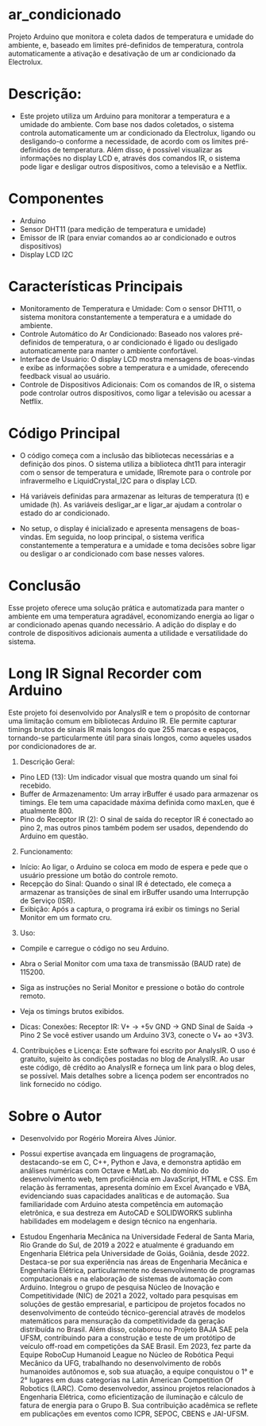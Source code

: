 # ar_condicionado
Projeto Arduino que monitora e coleta dados de temperatura e umidade do ambiente, e, baseado em limites pré-definidos de temperatura, controla automaticamente a ativação e desativação de um ar condicionado da Electrolux.

# Descrição:
- Este projeto utiliza um Arduino para monitorar a temperatura e a umidade do ambiente. Com base nos dados coletados, o sistema controla automaticamente um ar condicionado da Electrolux, ligando ou desligando-o conforme a necessidade, de acordo com os limites pré-definidos de temperatura. Além disso, é possível visualizar as informações no display LCD e, através dos comandos IR, o sistema pode ligar e desligar outros dispositivos, como a televisão e a Netflix.

# Componentes
- Arduino
- Sensor DHT11 (para medição de temperatura e umidade)
- Emissor de IR (para enviar comandos ao ar condicionado e outros dispositivos)
- Display LCD I2C

# Características Principais
- Monitoramento de Temperatura e Umidade: Com o sensor DHT11, o sistema monitora constantemente a temperatura e a umidade do ambiente.
- Controle Automático do Ar Condicionado: Baseado nos valores pré-definidos de temperatura, o ar condicionado é ligado ou desligado automaticamente para manter o ambiente confortável.
- Interface de Usuário: O display LCD mostra mensagens de boas-vindas e exibe as informações sobre a temperatura e a umidade, oferecendo feedback visual ao usuário.
- Controle de Dispositivos Adicionais: Com os comandos de IR, o sistema pode controlar outros dispositivos, como ligar a televisão ou acessar a Netflix.

# Código Principal
- O código começa com a inclusão das bibliotecas necessárias e a definição dos pinos. O sistema utiliza a biblioteca dht11 para interagir com o sensor de temperatura e umidade, IRremote para o controle por infravermelho e LiquidCrystal_I2C para o display LCD.

- Há variáveis definidas para armazenar as leituras de temperatura (t) e umidade (h). As variáveis desligar_ar e ligar_ar ajudam a controlar o estado do ar condicionado.

- No setup, o display é inicializado e apresenta mensagens de boas-vindas. Em seguida, no loop principal, o sistema verifica constantemente a temperatura e a umidade e toma decisões sobre ligar ou desligar o ar condicionado com base nesses valores.

# Conclusão
Esse projeto oferece uma solução prática e automatizada para manter o ambiente em uma temperatura agradável, economizando energia ao ligar o ar condicionado apenas quando necessário. A adição do display e do controle de dispositivos adicionais aumenta a utilidade e versatilidade do sistema.

# Long IR Signal Recorder com Arduino
Este projeto foi desenvolvido por AnalysIR e tem o propósito de contornar uma limitação comum em bibliotecas Arduino IR. Ele permite capturar timings brutos de sinais IR mais longos do que 255 marcas e espaços, tornando-se particularmente útil para sinais longos, como aqueles usados por condicionadores de ar.

1. Descrição Geral:
- Pino LED (13): Um indicador visual que mostra quando um sinal foi recebido.
- Buffer de Armazenamento: Um array irBuffer é usado para armazenar os timings. Ele tem uma capacidade máxima definida como maxLen, que é atualmente 800.
- Pino do Receptor IR (2): O sinal de saída do receptor IR é conectado ao pino 2, mas outros pinos também podem ser usados, dependendo do Arduino em questão.

2. Funcionamento:
- Início: Ao ligar, o Arduino se coloca em modo de espera e pede que o usuário pressione um botão do controle remoto.
- Recepção do Sinal: Quando o sinal IR é detectado, ele começa a armazenar as transições de sinal em irBuffer usando uma Interrupção de Serviço (ISR).
- Exibição: Após a captura, o programa irá exibir os timings no Serial Monitor em um formato cru.

3. Uso:
- Compile e carregue o código no seu Arduino.
- Abra o Serial Monitor com uma taxa de transmissão (BAUD rate) de 115200.
- Siga as instruções no Serial Monitor e pressione o botão do controle remoto.
- Veja os timings brutos exibidos.
  
- Dicas:
Conexões:
Receptor IR:
V+ -> +5v
GND -> GND
Sinal de Saída -> Pino 2
Se você estiver usando um Arduino 3V3, conecte o V+ ao +3V3.

4. Contribuições e Licença:
Este software foi escrito por AnalysIR. O uso é gratuito, sujeito às condições postadas no blog de AnalysIR. Ao usar este código, dê crédito ao AnalysIR e forneça um link para o blog deles, se possível. Mais detalhes sobre a licença podem ser encontrados no link fornecido no código.

# Sobre o Autor
- Desenvolvido por Rogério Moreira Alves Júnior.
- Possui expertise avançada em linguagens de programação, destacando-se em C, C++, Python e Java, e demonstra aptidão em análises numéricas com Octave e MatLab. No domínio do desenvolvimento web, tem proficiência em JavaScript, HTML e CSS. Em relação às ferramentas, apresenta domínio em Excel Avançado e VBA, evidenciando suas capacidades analíticas e de automação. Sua familiaridade com Arduino atesta competência em automação eletrônica, e sua destreza em AutoCAD e SOLIDWORKS sublinha habilidades em modelagem e design técnico na engenharia.

- Estudou Engenharia Mecânica na Universidade Federal de Santa Maria, Rio Grande do Sul, de 2019 a 2022 e atualmente é graduando em Engenharia Elétrica pela Universidade de Goiás, Goiânia, desde 2022. Destaca-se por sua experiência nas áreas de Engenharia Mecânica e Engenharia Elétrica, particularmente no desenvolvimento de programas computacionais e na elaboração de sistemas de automação com Arduino. Integrou o grupo de pesquisa Núcleo de Inovação e Competitividade (NIC) de 2021 a 2022, voltado para pesquisas em soluções de gestão empresarial, e participou de projetos focados no desenvolvimento de conteúdo técnico-gerencial através de modelos matemáticos para mensuração da competitividade da geração distribuída no Brasil. Além disso, colaborou no Projeto BAJA SAE pela UFSM, contribuindo para a construção e teste de um protótipo de veículo off-road em competições da SAE Brasil. Em 2023, fez parte da Equipe RoboCup Humanoid League no Núcleo de Robótica Pequi Mecânico da UFG, trabalhando no desenvolvimento de robôs humanoides autônomos e, sob sua atuação, a equipe conquistou o 1° e 2° lugares em duas categorias na Latin American Competition Of Robotics (LARC). Como desenvolvedor, assinou projetos relacionados à Engenharia Elétrica, como eficientização de iluminação e cálculo de fatura de energia para o Grupo B. Sua contribuição acadêmica se reflete em publicações em eventos como ICPR, SEPOC, CBENS e JAI-UFSM.
